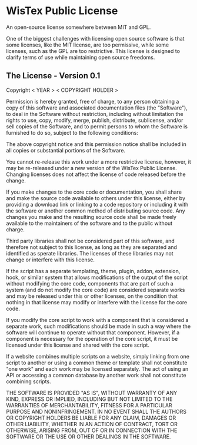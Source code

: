 # WisTex Public License
An open-source license somewhere between MIT and GPL.

One of the biggest challenges with licensing open source software is that some licenses, like the MIT license, are too permissive, while some licenses, such as the GPL are too restrictive. This license is designed to clarify terms of use while maintaining open source freedoms.

## The License - Version 0.1

Copyright < YEAR > < COPYRIGHT HOLDER >

Permission is hereby granted, free of charge, to any person obtaining a copy of this software and associated documentation files (the "Software"), to deal in the Software without restriction, including without limitation the rights to use, copy, modify, merge, publish, distribute, sublicense, and/or sell copies of the Software, and to permit persons to whom the Software is furnished to do so, subject to the following conditions:

The above copyright notice and this permission notice shall be included in all copies or substantial portions of the Software.

You cannot re-release this work under a more restrictive license, however, it may be re-released under a new version of the WisTex Public License. Changing licenses does not affect the license of code released before the change.

If you make changes to the core code or documentation, you shall share and make the source code available to others under this license, either by providing a download link or linking to a code repository or including it with the software or another common method of distributing source code. Any changes you make and the resulting source code shall be made freely available to the maintainers of the software and to the public without charge.

Third party libraries shall not be considered part of this software, and therefore not subject to this license, as long as they are separated and identified as sperate libraries. The licenses of these libraries may not change or interfere with this license.

If the script has a separate templating, theme, plugin, addon, extension, hook, or similar system that allows modifications of the output of the script without modifying the core code, components that are part of such a system (and do not modify the core code) are considered separate works and may be released under this or other licenses, on the condition that nothing in that license may modify or interfere with the license for the core code.

If you modify the core script to work with a component that is considered a separate work, such modifications should be made in such a way where the software will continue to operate without that component. However, if a component is necessary for the operation of the core script, it must be licensed under this license and shared with the core script. 

If a website combines multiple scripts on a website, simply linking from one script to another or using a common theme or template shall not constitute "one work" and each work may be licensed separately. The act of using an API or accessing a common database by another work shall not constitute combining scripts.

THE SOFTWARE IS PROVIDED "AS IS", WITHOUT WARRANTY OF ANY KIND, EXPRESS OR IMPLIED, INCLUDING BUT NOT LIMITED TO THE WARRANTIES OF MERCHANTABILITY, FITNESS FOR A PARTICULAR PURPOSE AND NONINFRINGEMENT. IN NO EVENT SHALL THE AUTHORS OR COPYRIGHT HOLDERS BE LIABLE FOR ANY CLAIM, DAMAGES OR OTHER LIABILITY, WHETHER IN AN ACTION OF CONTRACT, TORT OR OTHERWISE, ARISING FROM, OUT OF OR IN CONNECTION WITH THE SOFTWARE OR THE USE OR OTHER DEALINGS IN THE SOFTWARE.
